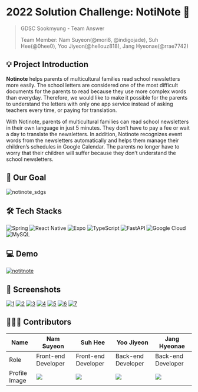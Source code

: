 # 2022 Solution Challenge: NotiNote 📘

> GDSC Sookmyung - Team Answer
>
> Team Member: Nam Suyeon(@mori8, @indigojade), Suh Hee(@0hee0), Yoo Jiyeon(@hellouz818), Jang Hyeonae(@rrae7742)



## 💡 Project Introduction

**Notinote** helps parents of multicultural families read school newsletters more easily. The school letters are considered one of the most difficult documents for the parents to read because they use more complex words than everyday. Therefore, we would like to make it possible for the parents to understand the letters with only one app service instead of asking teachers every time, or paying for translation.

With Notinote, parents of multicultural families can read school newsletters in their own language in just 5 minutes. They don’t have to pay a fee or wait a day to translate the newsletters. In addition, Notinote recognizes event words from the newsletters automatically and helps them manage their children’s schedules in Google Calendar. The parents no longer have to worry that their children will suffer because they don’t understand the school newsletters. 



## 🎯 Our Goal

![notinote_sdgs](https://i.ibb.co/mzB123G/Slide-16-9-4.png)



## 🛠 Tech Stacks

![Spring](https://img.shields.io/badge/spring-%236DB33F.svg?style=for-the-badge&logo=spring&logoColor=white)
![React Native](https://img.shields.io/badge/react_native-%2320232a.svg?style=for-the-badge&logo=react&logoColor=%2361DAFB)
![Expo](https://img.shields.io/badge/expo-1C1E24?style=for-the-badge&logo=expo&logoColor=#D04A37)
![TypeScript](https://img.shields.io/badge/typescript-%23007ACC.svg?style=for-the-badge&logo=typescript&logoColor=white)
![FastAPI](https://img.shields.io/badge/FastAPI-005571?style=for-the-badge&logo=fastapi)
![Google Cloud](https://img.shields.io/badge/GoogleCloud-%234285F4.svg?style=for-the-badge&logo=google-cloud&logoColor=white)
![MySQL](https://img.shields.io/badge/mysql-%23000f.svg?style=for-the-badge&logo=mysql&logoColor=white)



## 💻 Demo

[![notitnote](https://img.youtube.com/vi/2mjKChhn37s/0.jpg)](https://www.youtube.com/watch?v=2mjKChhn37s&t=2s)



## 📸 Screenshots

<a href="https://ibb.co/rQknGhL"><img src="https://i.ibb.co/CwBx5yX/1.png" alt="1" border="0"></a>
<a href="https://ibb.co/BgsthWb"><img src="https://i.ibb.co/Q6mfWSL/2.png" alt="2" border="0"></a>
<a href="https://ibb.co/hFDnjxs"><img src="https://i.ibb.co/9HsfLmn/3.png" alt="3" border="0"></a>
<a href="https://ibb.co/720Zbxm"><img src="https://i.ibb.co/KF8fmcv/4.png" alt="4" border="0"></a>
<a href="https://ibb.co/QPLCnbL"><img src="https://i.ibb.co/X713p21/5.png" alt="5" border="0"></a>
<a href="https://ibb.co/mD2NX2V"><img src="https://i.ibb.co/j6QJWQP/6.png" alt="6" border="0"></a>
<a href="https://ibb.co/5Lrkq4C"><img src="https://i.ibb.co/QMPksQh/7.png" alt="7" border="0"></a>



## 👩🏻‍💻 Contributors

| Name          | Nam Suyeon                        | Suh Hee                           | Yoo Jiyeon                                                | Jang Hyeonae                                              |
| ------------- | --------------------------------- | --------------------------------- | --------------------------------------------------------- | --------------------------------------------------------- |
| Role          | Front-end Developer               | Front-end Developer               | Back-end Developer                                        | Back-end Developer                                        |
| Profile Image | ![](https://github.com/mori8.png) | ![](https://github.com/0hee0.png) | ![](https://avatars.githubusercontent.com/u/49220095?v=4) | ![](https://avatars.githubusercontent.com/u/63450463?v=4) |

